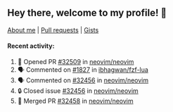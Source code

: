 ## Hey there, welcome to my profile! 👋

[About me](https://seandewar.github.io/)
 | [Pull requests](https://github.com/search?p=1&q=author%3Aseandewar+is%3Apr)
 | [Gists](https://gist.github.com/seandewar)

#### Recent activity:

<!--START_SECTION:activity-->
1. 💪 Opened PR [#32509](https://github.com/neovim/neovim/pull/32509) in [neovim/neovim](https://github.com/neovim/neovim)
2. 🗣 Commented on [#1827](https://github.com/ibhagwan/fzf-lua/issues/1827#issuecomment-2661016879) in [ibhagwan/fzf-lua](https://github.com/ibhagwan/fzf-lua)
3. 🗣 Commented on [#32456](https://github.com/neovim/neovim/issues/32456#issuecomment-2661015511) in [neovim/neovim](https://github.com/neovim/neovim)
4. 🔒 Closed issue [#32456](https://github.com/neovim/neovim/issues/32456) in [neovim/neovim](https://github.com/neovim/neovim)
5. 🎉 Merged PR [#32458](https://github.com/neovim/neovim/pull/32458) in [neovim/neovim](https://github.com/neovim/neovim)
<!--END_SECTION:activity-->
